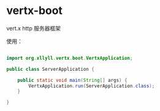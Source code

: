 # vertx-boot

vert.x http 服务器框架

使用：



```java

import org.xllyll.vertx.boot.VertxApplication;

public class ServerApplication {

    public static void main(String[] args) {
        VertxApplication.run(ServerApplication.class);
    }

}


```
